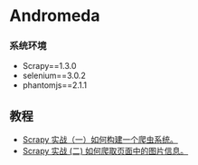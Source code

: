 Andromeda
=========


### 系统环境
* Scrapy==1.3.0
* selenium==3.0.2
* phantomjs==2.1.1


## 教程
* [Scrapy 实战（一）如何构建一个爬虫系统。](http://jiaxin.im/blog/scrapy-jiao-cheng-yi-ru-he-gou/)
* [Scrapy 实战 (二) 如何爬取页面中的图片信息。](http://jiaxin.im/blog/scrapy-shi-zhan-er-pa-qu-ye-mi/)



